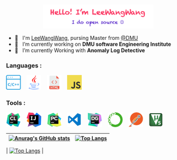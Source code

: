 <!--
**LeeWangWang/LeeWangWang** is a ✨ _special_ ✨ repository because its `README.md` (this file) appears on your GitHub profile.

Here are some ideas to get you started:

- 🔭 I’m currently working on ...
- 🌱 I’m currently learning ...
- 👯 I’m looking to collaborate on ...
- 🤔 I’m looking for help with ...
- 💬 Ask me about ...
- 📫 How to reach me: ...
- 😄 Pronouns: ...
- ⚡ Fun fact: ...
-->

<p align="center"><a href="https://github.com/LeeWangWang"><img width="60%" src="./images/mylogo.png" /></a></p>

- 🏫 &nbsp; I'm [LeeWangWang](https://leewangwang.github.io/), pursing Master from <a href="https://www.dlmu.edu.cn/">@DMU  </a>
- 🔭 &nbsp;  I’m currently working on  **DMU software Engineering Institute**
- 🌱 &nbsp; I’m currently Working with **Anomaly Log Detective**

### Languages :

<p><img src="./images/c&c++.png" width="40px"> &nbsp; &nbsp;<img src="./images/java.png" width="40px"> &nbsp; &nbsp;<img src="./images/html.png" width="40px"> &nbsp; &nbsp;<img src="./images/javascript.png" width="40px">  

### Tools :

<img src="./images/clion.jpeg" width="40px"> &nbsp; &nbsp;<img src="./images/idea.jpeg" width="40px"> &nbsp; &nbsp;<img src="./images/pycharm.jpeg" width="40px"> &nbsp; &nbsp;<img src="./images/visualstudiocode.jpeg" width="40px"> &nbsp; &nbsp;<img src="./images/datagrip.jpeg" width="40px"> &nbsp; &nbsp;<img src="./images/anaconda.jpeg" width="40px"> &nbsp; &nbsp;<img src="./images/postman.jpeg" width="40px"> &nbsp; &nbsp;<img src="./images/kile5.png" width="40px"> &nbsp;</p>

| [![Anurag's GitHub stats](https://github-readme-stats.vercel.app/api?username=LeeWangWang&show_icons=true&theme=radical)](https://github.com/LeeWangWang/LeeWangWang) | [![Top Langs](https://github-readme-stats.vercel.app/api/top-langs/?username=LeeWangWang&show_icons=true&theme=highcontrast)](https://github.com/LeeWangWang/LeeWangWang) | 
| ------------- | ------------- |


 | [![Top Langs](https://github-readme-stats.vercel.app/api/top-langs/?username=LeeWangWang&show_icons=true&theme=highcontrast)](https://github.com/LeeWangWang/LeeWangWang) | 

